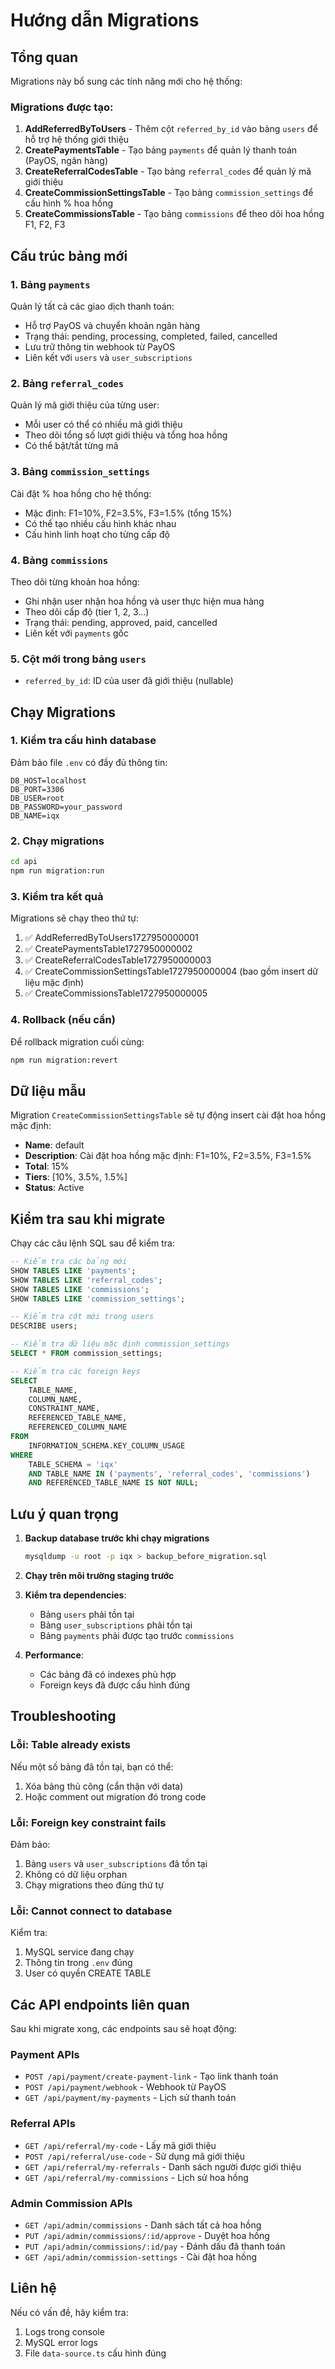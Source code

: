 # Hướng dẫn Migrations

## Tổng quan

Migrations này bổ sung các tính năng mới cho hệ thống:

### Migrations được tạo:

1. **AddReferredByToUsers** - Thêm cột `referred_by_id` vào bảng `users` để hỗ trợ hệ thống giới thiệu
2. **CreatePaymentsTable** - Tạo bảng `payments` để quản lý thanh toán (PayOS, ngân hàng)
3. **CreateReferralCodesTable** - Tạo bảng `referral_codes` để quản lý mã giới thiệu
4. **CreateCommissionSettingsTable** - Tạo bảng `commission_settings` để cấu hình % hoa hồng
5. **CreateCommissionsTable** - Tạo bảng `commissions` để theo dõi hoa hồng F1, F2, F3

## Cấu trúc bảng mới

### 1. Bảng `payments`
Quản lý tất cả các giao dịch thanh toán:
- Hỗ trợ PayOS và chuyển khoản ngân hàng
- Trạng thái: pending, processing, completed, failed, cancelled
- Lưu trữ thông tin webhook từ PayOS
- Liên kết với `users` và `user_subscriptions`

### 2. Bảng `referral_codes`
Quản lý mã giới thiệu của từng user:
- Mỗi user có thể có nhiều mã giới thiệu
- Theo dõi tổng số lượt giới thiệu và tổng hoa hồng
- Có thể bật/tắt từng mã

### 3. Bảng `commission_settings`
Cài đặt % hoa hồng cho hệ thống:
- Mặc định: F1=10%, F2=3.5%, F3=1.5% (tổng 15%)
- Có thể tạo nhiều cấu hình khác nhau
- Cấu hình linh hoạt cho từng cấp độ

### 4. Bảng `commissions`
Theo dõi từng khoản hoa hồng:
- Ghi nhận user nhận hoa hồng và user thực hiện mua hàng
- Theo dõi cấp độ (tier 1, 2, 3...)
- Trạng thái: pending, approved, paid, cancelled
- Liên kết với `payments` gốc

### 5. Cột mới trong bảng `users`
- `referred_by_id`: ID của user đã giới thiệu (nullable)

## Chạy Migrations

### 1. Kiểm tra cấu hình database

Đảm bảo file `.env` có đầy đủ thông tin:

```env
DB_HOST=localhost
DB_PORT=3306
DB_USER=root
DB_PASSWORD=your_password
DB_NAME=iqx
```

### 2. Chạy migrations

```bash
cd api
npm run migration:run
```

### 3. Kiểm tra kết quả

Migrations sẽ chạy theo thứ tự:
1. ✅ AddReferredByToUsers1727950000001
2. ✅ CreatePaymentsTable1727950000002
3. ✅ CreateReferralCodesTable1727950000003
4. ✅ CreateCommissionSettingsTable1727950000004 (bao gồm insert dữ liệu mặc định)
5. ✅ CreateCommissionsTable1727950000005

### 4. Rollback (nếu cần)

Để rollback migration cuối cùng:

```bash
npm run migration:revert
```

## Dữ liệu mẫu

Migration `CreateCommissionSettingsTable` sẽ tự động insert cài đặt hoa hồng mặc định:

- **Name**: default
- **Description**: Cài đặt hoa hồng mặc định: F1=10%, F2=3.5%, F3=1.5%
- **Total**: 15%
- **Tiers**: [10%, 3.5%, 1.5%]
- **Status**: Active

## Kiểm tra sau khi migrate

Chạy các câu lệnh SQL sau để kiểm tra:

```sql
-- Kiểm tra các bảng mới
SHOW TABLES LIKE 'payments';
SHOW TABLES LIKE 'referral_codes';
SHOW TABLES LIKE 'commissions';
SHOW TABLES LIKE 'commission_settings';

-- Kiểm tra cột mới trong users
DESCRIBE users;

-- Kiểm tra dữ liệu mặc định commission_settings
SELECT * FROM commission_settings;

-- Kiểm tra các foreign keys
SELECT 
    TABLE_NAME,
    COLUMN_NAME,
    CONSTRAINT_NAME,
    REFERENCED_TABLE_NAME,
    REFERENCED_COLUMN_NAME
FROM
    INFORMATION_SCHEMA.KEY_COLUMN_USAGE
WHERE
    TABLE_SCHEMA = 'iqx'
    AND TABLE_NAME IN ('payments', 'referral_codes', 'commissions')
    AND REFERENCED_TABLE_NAME IS NOT NULL;
```

## Lưu ý quan trọng

1. **Backup database trước khi chạy migrations**
   ```bash
   mysqldump -u root -p iqx > backup_before_migration.sql
   ```

2. **Chạy trên môi trường staging trước**

3. **Kiểm tra dependencies**:
   - Bảng `users` phải tồn tại
   - Bảng `user_subscriptions` phải tồn tại
   - Bảng `payments` phải được tạo trước `commissions`

4. **Performance**: 
   - Các bảng đã có indexes phù hợp
   - Foreign keys đã được cấu hình đúng

## Troubleshooting

### Lỗi: Table already exists
Nếu một số bảng đã tồn tại, bạn có thể:
1. Xóa bảng thủ công (cẩn thận với data)
2. Hoặc comment out migration đó trong code

### Lỗi: Foreign key constraint fails
Đảm bảo:
1. Bảng `users` và `user_subscriptions` đã tồn tại
2. Không có dữ liệu orphan
3. Chạy migrations theo đúng thứ tự

### Lỗi: Cannot connect to database
Kiểm tra:
1. MySQL service đang chạy
2. Thông tin trong `.env` đúng
3. User có quyền CREATE TABLE

## Các API endpoints liên quan

Sau khi migrate xong, các endpoints sau sẽ hoạt động:

### Payment APIs
- `POST /api/payment/create-payment-link` - Tạo link thanh toán
- `POST /api/payment/webhook` - Webhook từ PayOS
- `GET /api/payment/my-payments` - Lịch sử thanh toán

### Referral APIs
- `GET /api/referral/my-code` - Lấy mã giới thiệu
- `POST /api/referral/use-code` - Sử dụng mã giới thiệu
- `GET /api/referral/my-referrals` - Danh sách người được giới thiệu
- `GET /api/referral/my-commissions` - Lịch sử hoa hồng

### Admin Commission APIs
- `GET /api/admin/commissions` - Danh sách tất cả hoa hồng
- `PUT /api/admin/commissions/:id/approve` - Duyệt hoa hồng
- `PUT /api/admin/commissions/:id/pay` - Đánh dấu đã thanh toán
- `GET /api/admin/commission-settings` - Cài đặt hoa hồng

## Liên hệ

Nếu có vấn đề, hãy kiểm tra:
1. Logs trong console
2. MySQL error logs
3. File `data-source.ts` cấu hình đúng

